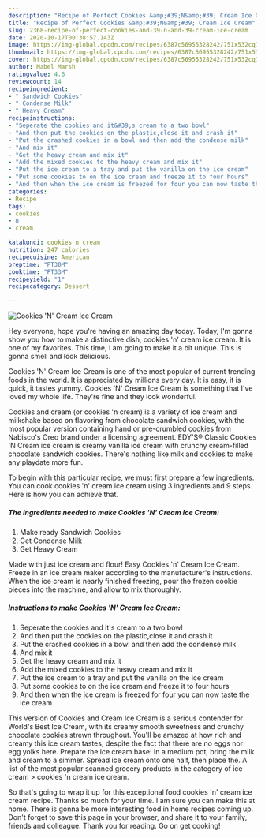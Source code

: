 ```yaml
---
description: "Recipe of Perfect Cookies &amp;#39;N&amp;#39; Cream Ice Cream"
title: "Recipe of Perfect Cookies &amp;#39;N&amp;#39; Cream Ice Cream"
slug: 2368-recipe-of-perfect-cookies-and-39-n-and-39-cream-ice-cream
date: 2020-10-17T00:38:57.143Z
image: https://img-global.cpcdn.com/recipes/6387c56955328242/751x532cq70/cookies-n-cream-ice-cream-recipe-main-photo.jpg
thumbnail: https://img-global.cpcdn.com/recipes/6387c56955328242/751x532cq70/cookies-n-cream-ice-cream-recipe-main-photo.jpg
cover: https://img-global.cpcdn.com/recipes/6387c56955328242/751x532cq70/cookies-n-cream-ice-cream-recipe-main-photo.jpg
author: Mabel Marsh
ratingvalue: 4.6
reviewcount: 14
recipeingredient:
- " Sandwich Cookies"
- " Condense Milk"
- " Heavy Cream"
recipeinstructions:
- "Seperate the cookies and it&#39;s cream to a two bowl"
- "And then put the cookies on the plastic,close it and crash it"
- "Put the crashed cookies in a bowl and then add the condense milk"
- "And mix it"
- "Get the heavy cream and mix it"
- "Add the mixed cookies to the heavy cream and mix it"
- "Put the ice cream to a tray and put the vanilla on the ice cream"
- "Put some cookies to on the ice cream and freeze it to four hours"
- "And then when the ice cream is freezed for four you can now taste the ice cream"
categories:
- Recipe
tags:
- cookies
- n
- cream

katakunci: cookies n cream 
nutrition: 247 calories
recipecuisine: American
preptime: "PT30M"
cooktime: "PT33M"
recipeyield: "1"
recipecategory: Dessert

---
```



![Cookies &#39;N&#39; Cream Ice Cream](https://img-global.cpcdn.com/recipes/6387c56955328242/751x532cq70/cookies-n-cream-ice-cream-recipe-main-photo.jpg)

Hey everyone, hope you're having an amazing day today. Today, I'm gonna show you how to make a distinctive dish, cookies &#39;n&#39; cream ice cream. It is one of my favorites. This time, I am going to make it a bit unique. This is gonna smell and look delicious.

Cookies &#39;N&#39; Cream Ice Cream is one of the most popular of current trending foods in the world. It is appreciated by millions every day. It is easy, it is quick, it tastes yummy. Cookies &#39;N&#39; Cream Ice Cream is something that I've loved my whole life. They're fine and they look wonderful.

Cookies and cream (or cookies &#39;n cream) is a variety of ice cream and milkshake based on flavoring from chocolate sandwich cookies, with the most popular version containing hand or pre-crumbled cookies from Nabisco&#39;s Oreo brand under a licensing agreement. EDY&#39;S® Classic Cookies &#39;N Cream ice cream is creamy vanilla ice cream with crunchy cream-filled chocolate sandwich cookies. There&#39;s nothing like milk and cookies to make any playdate more fun.


To begin with this particular recipe, we must first prepare a few ingredients. You can cook cookies &#39;n&#39; cream ice cream using 3 ingredients and 9 steps. Here is how you can achieve that.

<!--inarticleads1-->

##### The ingredients needed to make Cookies &#39;N&#39; Cream Ice Cream:

1. Make ready  Sandwich Cookies
1. Get  Condense Milk
1. Get  Heavy Cream


Made with just ice cream and flour! Easy Cookies &#39;n&#39; Cream Ice Cream. Freeze in an ice cream maker according to the manufacturer&#39;s instructions. When the ice cream is nearly finished freezing, pour the frozen cookie pieces into the machine, and allow to mix thoroughly. 

<!--inarticleads2-->

##### Instructions to make Cookies &#39;N&#39; Cream Ice Cream:

1. Seperate the cookies and it&#39;s cream to a two bowl
1. And then put the cookies on the plastic,close it and crash it
1. Put the crashed cookies in a bowl and then add the condense milk
1. And mix it
1. Get the heavy cream and mix it
1. Add the mixed cookies to the heavy cream and mix it
1. Put the ice cream to a tray and put the vanilla on the ice cream
1. Put some cookies to on the ice cream and freeze it to four hours
1. And then when the ice cream is freezed for four you can now taste the ice cream


This version of Cookies and Cream Ice Cream is a serious contender for World&#39;s Best Ice Cream, with its creamy smooth sweetness and crunchy chocolate cookies strewn throughout. You&#39;ll be amazed at how rich and creamy this ice cream tastes, despite the fact that there are no eggs nor egg yolks here. Prepare the ice cream base: In a medium pot, bring the milk and cream to a simmer. Spread ice cream onto one half, then place the. A list of the most popular scanned grocery products in the category of ice cream &gt; cookies &#39;n cream ice cream. 

So that's going to wrap it up for this exceptional food cookies &#39;n&#39; cream ice cream recipe. Thanks so much for your time. I am sure you can make this at home. There is gonna be more interesting food in home recipes coming up. Don't forget to save this page in your browser, and share it to your family, friends and colleague. Thank you for reading. Go on get cooking!
